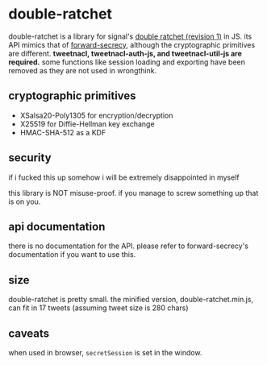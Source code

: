 # double-ratchet
double-ratchet is a library for signal's [double ratchet (revision 1)](https://signal.org/docs/specifications/doubleratchet) in JS. its API mimics that of [forward-secrecy](https://github.com/alax/forward-secrecy), although the cryptographic primitives are different. **tweetnacl, tweetnacl-auth-js, and tweetnacl-util-js are required.** some functions like session loading and exporting have been removed as they are not used in wrongthink.

## cryptographic primitives
* XSalsa20-Poly1305 for encryption/decryption
* X25519 for Diffie-Hellman key exchange
* HMAC-SHA-512 as a KDF

## security
if i fucked this up somehow i will be extremely disappointed in myself

this library is NOT misuse-proof. if you manage to screw something up that is on you.

## api documentation
there is no documentation for the API. please refer to forward-secrecy's documentation if you want to use this.

## size
double-ratchet is pretty small. the minified version, double-ratchet.min.js, can fit in 17 tweets (assuming tweet size is 280 chars)

## caveats
when used in browser, `secretSession` is set in the window.
